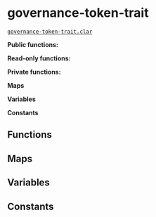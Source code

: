 # governance-token-trait

[`governance-token-trait.clar`](../contracts/traits/governance-token-trait.clar)

**Public functions:**

**Read-only functions:**

**Private functions:**

**Maps**

**Variables**

**Constants**

## Functions

## Maps

## Variables

## Constants
